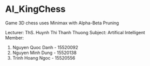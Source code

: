 # AI_KingChess
Game 3D chess uses Minimax with Alpha-Beta Pruning

Lecturer: ThS. Huynh Thi Thanh Thuong
Subject: Artifical Intelligent
Member:
1. Nguyen Quoc Danh - 15520092
2. Nguyen Minh Dung - 15520138
3. Trinh Hoang Ngoc - 15520556


